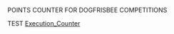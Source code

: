 POINTS COUNTER FOR DOGFRISBEE COMPETITIONS

TEST [Execution_Counter](https://trusting-rosalind-81143d.netlify.app/)
